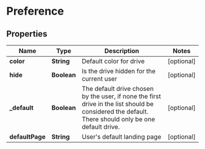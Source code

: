 

# Preference


## Properties

| Name | Type | Description | Notes |
|------------ | ------------- | ------------- | -------------|
|**color** | **String** | Default color for drive |  [optional] |
|**hide** | **Boolean** | Is the drive hidden for the current user |  [optional] |
|**_default** | **Boolean** | The default drive chosen by the user, if none the first drive in the list should be considered the default. There should only be one default drive. |  [optional] |
|**defaultPage** | **String** | User&#39;s default landing page |  [optional] |



